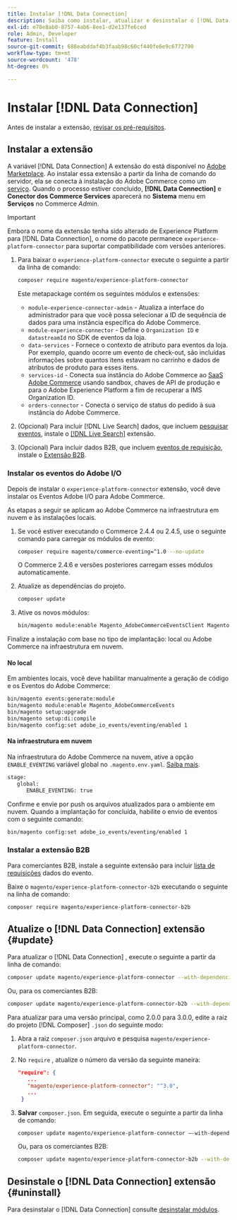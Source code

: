```yaml
---
title: Instalar [!DNL Data Connection]
description: Saiba como instalar, atualizar e desinstalar o [!DNL Data Connection] extensão do Adobe Commerce.
exl-id: e78e8ab0-8757-4ab6-8ee1-d2e137fe6ced
role: Admin, Developer
feature: Install
source-git-commit: 688eabddaf4b3faab98c60cf440fe6e9c6772790
workflow-type: tm+mt
source-wordcount: '478'
ht-degree: 0%

---
```


# Instalar [!DNL Data Connection]

Antes de instalar a extensão, [revisar os pré-requisitos](overview.md#prereqs).

## Instalar a extensão

A variável [!DNL Data Connection] A extensão do está disponível no [Adobe Marketplace](https://commercemarketplace.adobe.com/magento-experience-platform-connector.html). Ao instalar essa extensão a partir da linha de comando do servidor, ela se conecta à instalação do Adobe Commerce como um [serviço](../landing/saas.md). Quando o processo estiver concluído, **[!DNL Data Connection]** e **Conector dos Commerce Services** aparecerá no **Sistema** menu em **Serviços** no Commerce _Admin_.

>[!IMPORTANT]
>
>Embora o nome da extensão tenha sido alterado de Experience Platform para [!DNL Data Connection], o nome do pacote permanece `experience-platform-connector` para suportar compatibilidade com versões anteriores.

1. Para baixar o `experience-platform-connector` execute o seguinte a partir da linha de comando:

   ```bash
   composer require magento/experience-platform-connector
   ```

   Este metapackage contém os seguintes módulos e extensões:

   * `module-experience-connector-admin` - Atualiza a interface do administrador para que você possa selecionar a ID de sequência de dados para uma instância específica do Adobe Commerce.
   * `module-experience-connector` - Define o `Organization ID` e `datastreamId` no SDK de eventos da loja.
   * `data-services` - Fornece o contexto de atributo para eventos da loja. Por exemplo, quando ocorre um evento de check-out, são incluídas informações sobre quantos itens estavam no carrinho e dados de atributos de produto para esses itens.
   * `services-id` - Conecta sua instância do Adobe Commerce ao [SaaS Adobe Commerce](../landing/saas.md) usando sandbox, chaves de API de produção e para o Adobe Experience Platform a fim de recuperar a IMS Organization ID.
   * `orders-connector` - Conecta o serviço de status do pedido à sua instância do Adobe Commerce.

1. (Opcional) Para incluir [!DNL Live Search] dados, que incluem [pesquisar eventos](events.md#search-events), instale o [[!DNL Live Search]](../live-search/install.md) extensão.

1. (Opcional) Para incluir dados B2B, que incluem [eventos de requisição](events.md#b2b-events), instale o [Extensão B2B](#install-the-b2b-extension).

### Instalar os eventos do Adobe I/O

Depois de instalar o `experience-platform-connector` extensão, você deve instalar os Eventos Adobe I/O para Adobe Commerce.

As etapas a seguir se aplicam ao Adobe Commerce na infraestrutura em nuvem e às instalações locais.

1. Se você estiver executando o Commerce 2.4.4 ou 2.4.5, use o seguinte comando para carregar os módulos de evento:

   ```bash
   composer require magento/commerce-eventing=^1.0 --no-update
   ```

   O Commerce 2.4.6 e versões posteriores carregam esses módulos automaticamente.

1. Atualize as dependências do projeto.

   ```bash
   composer update
   ```

1. Ative os novos módulos:

   ```bash
   bin/magento module:enable Magento_AdobeCommerceEventsClient Magento_AdobeCommerceEventsGenerator Magento_AdobeIoEventsClient Magento_AdobeCommerceOutOfProcessExtensibility
   ```

Finalize a instalação com base no tipo de implantação: local ou Adobe Commerce na infraestrutura em nuvem.

#### No local

Em ambientes locais, você deve habilitar manualmente a geração de código e os Eventos do Adobe Commerce:

```bash
bin/magento events:generate:module
bin/magento module:enable Magento_AdobeCommerceEvents
bin/magento setup:upgrade
bin/magento setup:di:compile
bin/magento config:set adobe_io_events/eventing/enabled 1
```

#### Na infraestrutura em nuvem

Na infraestrutura do Adobe Commerce na nuvem, ative a opção `ENABLE_EVENTING` variável global no `.magento.env.yaml`. [Saiba mais](https://experienceleague.adobe.com/docs/commerce-cloud-service/user-guide/configure/env/stage/variables-global.html#enable_eventing).

```bash
stage:
   global:
      ENABLE_EVENTING: true
```

Confirme e envie por push os arquivos atualizados para o ambiente em nuvem. Quando a implantação for concluída, habilite o envio de eventos com o seguinte comando:

```bash
bin/magento config:set adobe_io_events/eventing/enabled 1
```

### Instalar a extensão B2B

Para comerciantes B2B, instale a seguinte extensão para incluir [lista de requisições](events.md#b2b-events) dados do evento.

Baixe o `magento/experience-platform-connector-b2b` executando o seguinte na linha de comando:

```bash
composer require magento/experience-platform-connector-b2b
```

## Atualize o [!DNL Data Connection] extensão {#update}

Para atualizar o [!DNL Data Connection] , execute o seguinte a partir da linha de comando:

```bash
composer update magento/experience-platform-connector --with-dependencies
```

Ou, para os comerciantes B2B:

```bash
composer update magento/experience-platform-connector-b2b --with-dependencies
```

Para atualizar para uma versão principal, como 2.0.0 para 3.0.0, edite a raiz do projeto [!DNL Composer] `.json` do seguinte modo:

1. Abra a raiz `composer.json` arquivo e pesquisa `magento/experience-platform-connector`.

1. No `require` , atualize o número da versão da seguinte maneira:

   ```json
   "require": {
      ...
      "magento/experience-platform-connector": "^3.0",
      ...
    }
   ```

1. **Salvar** `composer.json`. Em seguida, execute o seguinte a partir da linha de comando:

   ```bash
   composer update magento/experience-platform-connector –-with-dependencies
   ```

   Ou, para os comerciantes B2B:

   ```bash
   composer update magento/experience-platform-connector-b2b --with-dependencies
   ```

## Desinstale o [!DNL Data Connection] extensão {#uninstall}

Para desinstalar o [!DNL Data Connection] consulte [desinstalar módulos](https://experienceleague.adobe.com/docs/commerce-operations/installation-guide/tutorials/uninstall-modules.html).
